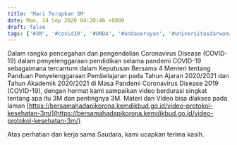 ```yaml
---
title: 'Mari Terapkan 3M'
date: Mon, 14 Sep 2020 04:20:46 +0000
draft: false
tags: ['#3M', '#covid19', '#UNDA', '#undaseruyan', '#universitasdarwanali', 'Berita', 'undauniversity']
---
```


Dalam rangka pencegahan dan pengendalian Coronavirus Disease (COVID-19) dalam penyelenggaraan pendidikan selama pandemi COVID-19 sebagaimana tercantum dalam Keputusan Bersama 4 Menteri tentang Panduan Penyelenggaraan Pembelajaran pada Tahun Ajaran 2020/2021 dan Tahun Akademik 2020/2021 di Masa Pandemi Coronavirus Disease 2019 (COVID-19), dengan hormat kami sampaikan video berdurasi singkat tentang apa itu 3M dan pentingnya 3M. Materi dan Video bisa diakses pada laman [https://bersamahadapikorona.kemdikbud.go.id/video-protokol-kesehatan-3m/](https://bersamahadapikorona.kemdikbud.go.id/video-protokol-kesehatan-3m/)

Atas perhatian dan kerja sama Saudara, kami ucapkan terima kasih.